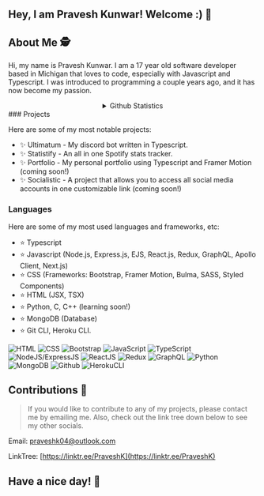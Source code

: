 ## Hey, I am Pravesh Kunwar! Welcome :) 👋

## About Me 🕵️
Hi, my name is Pravesh Kunwar. I am a 17 year old software developer based in Michigan that loves to code, especially with Javascript and Typescript. I was introduced to programming a couple years ago, and it has now become my passion.
<div align="center">
<details>
  <summary>Github Statistics</summary> <img src="https://github-readme-stats.vercel.app/api?username=PraveshKunwar&show_icons=true&theme=tokyonight&card_width=450" style="text-decoration:none; color: white"/>
   <img src="https://github-readme-stats.vercel.app/api/top-langs/?username=PraveshKunwar&layout=compact&theme=tokyonight&card_width=450"/>
    <br><br>
<img src="https://komarev.com/ghpvc/?username=PraveshKunwar" />
</details>
</div>
### Projects

Here are some of my most notable projects:

- ✨ Ultimatum - My discord bot written in Typescript.
- ✨ Statistify - An all in one Spotify stats tracker.
- ✨ Portfolio - My personal portfolio using Typescript and Framer Motion (coming soon!)
- ✨ Socialistic - A project that allows you to access all social media accounts in one customizable link (coming soon!)

### Languages

Here are some of my most used languages and frameworks, etc: 

- ⭐ Typescript
- ⭐ Javascript (Node.js, Express.js, EJS, React.js, Redux, GraphQL, Apollo Client, Next.js)
- ⭐ CSS (Frameworks: Bootstrap, Framer Motion, Bulma, SASS, Styled Components)
- ⭐ HTML (JSX, TSX)
- ⭐ Python, C, C++ (learning soon!)
- ⭐ MongoDB (Database)
- ⭐ Git CLI, Heroku CLI.

![HTML](https://img.shields.io/static/v1?style=flat-square&label=%E2%A0%80&color=555&labelColor=%23e34c26&message=HTML%EF%B8%B1100%25)
![CSS](https://img.shields.io/static/v1?style=flat-square&label=%E2%A0%80&color=555&labelColor=%23563d7c&message=CSS%EF%B8%B165%25)
![Bootstrap](https://img.shields.io/static/v1?style=flat-square&label=%E2%A0%80&color=555&labelColor=602C50&message=Bootstrap%EF%B8%B130%25)
![JavaScript](https://img.shields.io/static/v1?style=flat-square&label=%E2%A0%80&color=555&labelColor=%23f1e05a&message=JavaScript%EF%B8%B180%25)
![TypeScript](https://img.shields.io/static/v1?style=flat-square&label=%E2%A0%80&color=555&labelColor=%232b7489&message=TypeScript%EF%B8%B145%25)
![NodeJS/ExpressJS](https://img.shields.io/static/v1?style=flat-square&label=%E2%A0%80&color=555&labelColor=68A063&message=NodeJS/ExpressJS%EF%B8%B165%25)
![ReactJS](https://img.shields.io/static/v1?style=flat-square&label=%E2%A0%80&color=555&labelColor=61DBFB&message=ReactJS%EF%B8%B185%25)
![Redux](https://img.shields.io/static/v1?style=flat-square&label=%E2%A0%80&color=555&labelColor=764abc&message=Redux%EF%B8%B145%25)
![GraphQL](https://img.shields.io/static/v1?style=flat-square&label=%E2%A0%80&color=555&labelColor=e535ab&message=GraphQL%EF%B8%B120%25)
![Python](https://img.shields.io/static/v1?style=flat-square&label=%E2%A0%80&color=555&labelColor=306998&message=Python%EF%B8%B130%25)
![MongoDB](https://img.shields.io/static/v1?style=flat-square&label=%E2%A0%80&color=555&labelColor=4DB33D&message=MongoDB%EF%B8%B145%25)
![Github](https://img.shields.io/static/v1?style=flat-square&label=%E2%A0%80&color=555&labelColor=FFFFFF&message=Github%EF%B8%B190%25)
![HerokuCLI](https://img.shields.io/static/v1?style=flat-square&label=%E2%A0%80&color=555&labelColor=6762a6&message=HerokuCLI%EF%B8%B125%25)


## Contributions 📜

> If you would like to contribute to any of my projects,
> please contact me by emailing me.
> Also, check out the link tree down below to see my other socials.

Email: praveshk04@outlook.com

LinkTree: [https://linktr.ee/PraveshK](https://linktr.ee/PraveshK)

## Have a nice day! 👋

